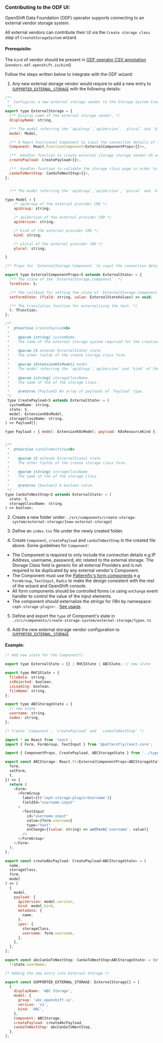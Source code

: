 ### Contributing to the ODF UI:

OpenShift Data Foundation (ODF) operator supports connecting to an external vendor storage system.

All external vendors can contribute their UI via the `Create storage class` step of `CreateStorageSystem` wizard.

#### Prerequisite:

The `kind` of vendor should be present in [ODF operator CSV annotation](https://github.com/red-hat-storage/odf-operator/blob/405c2af1266fa11b53441dc3d4a329d330c999f5/config/manifests/bases/odf-operator.clusterserviceversion.yaml#L15) (`vendors.odf.openshift.io/kind`)

Follow the steps written below to integrate with the ODF wizard:

1. Any new external storage vendor would require to add a new entry to [`SUPPORTED_EXTERNAL_STORAGE`](https://github.com/openshift/console/blob/master/frontend/packages/ceph-storage-plugin/src/components/create-storage-system/external-storage/index.ts) with the following details:

```js
/**
 *  Configures a new external storage vendor to the Storage System Creation wizard.
 */
export type ExternalStorage = {
  /** Display name of the external storage vendor. */
  displayName: string,

  /** The model referring the `apiGroup`,`apiVersion`, `plural` and `kind` of the external storage vendor's CRD. */
  model: Model,

  /** A React Functional Component to input the connection details of the external storage vendor. */
  Component: React.FunctionComponent<ExternalComponentProps<{}>>,

  /**  Handler function to create external storage storage vendor CR or resources. */
  createPayload: CreatePayload<{}>,

  /**  Handler function to validate the storage class page in order to move to the next step of wizard */
  canGoToNextStep: CanGoToNextStep<{}>,
};
```

```js

  /** The model referring the `apiGroup`,`apiVersion`, `plural` and `kind` of the external storage vendor's CRD. */

type Model = {
    /* apiGroup of the external provider CRD */
    apiGroup: string;

    /* apiVersion of the external provider CRD */
    apiVersion: string;

    /* kind of the external provider CRD */
    kind: string;

    /* plural of the external provider CRD */
    plural: string;

}

/** Props for `ExternalStorage.Component` to input the connection details of the external storage vendor. */

export type ExternalComponentProps<S extends ExternalState> = {
  /** The state of the `ExternalStorage.Component`. */
  formState: S;

  /** The callback for setting the state of `ExternalStorage.Component` */
  setFormState: (field: string, value: ExternalStateValues) => void;

  /** The translation function for externalizing the text. */
  t: TFunction;
};

```

```js
/**
 *  @function CreatePayload<S>
 *
 *    @param {string} systemName
 *    The name of the external storage system requried for the creation of the external custom resource.
 *
 *    @param {S extends ExternalState} state
 *    The other fields of the create storage class form.
 *
 *    @param {ExtensionK8sModel} model
 *    The model referring the `apiGroup`,`apiVersion` and `kind` of the external storage vendor's CRD.
 *
 *    @param {string} storageClassName
 *    The name of the of the storage class.
 *
 *    @returns {Payload} An array of payloads of `Payload` type.
 */
 type CreatePayload<S extends ExternalState> = (
  systemName: string,
  state: S,
  model: ExtensionK8sModel,
  storageClassName: string,
) => Payload[];

type Payload = { model: ExtensionK8sModel; payload: K8sResourceKind };

```

```js

/**
 *  @function CanGoToNextStep<S>
 *
 *    @param {S extends ExternalState} state
 *    The other fields of the create storage class form.
 *
 *    @param {string} storageClassName
 *    The name of the of the storage class.
 *
 *    @returns {boolean} A boolean value.
 */
type CanGoToNextStep<S extends ExternalState> = (
  state: S,
  storageClassName: string,
) => boolean;

```

2. Create a new folder under: `./src/components/create-storage-system/external-storage/{new-external-storage}`

3. Define an `index.tsx` file under the newly created folder.

4. Create `Component`, `createPayload` and `canGoToNextStep` in the created file above. Some guidelines for `Component`:

- The Component is required to only include the connection details e.g IP Address, username, password, etc related to the external storage. The Storage Class field is generic for all external Providers and is not required to be duplicated by any external vendor's Component.
- The Component must use the [Patternfly's form components](https://www.patternfly.org/v4/components/form) e.g `FormGroup`, `TextInput`, `Radio` to make the design consistent with the rest of the wizard and OpenShift console.
- All form components should be controlled forms i.e using `onChange` event handler to control the value of the input elements.
- The component should externalize the strings for i18n by namespace: `ceph-storage-plugin~` . [See usage](https://github.com/openshift/console/blob/master/frontend/packages/ceph-storage-plugin/src/components/ocs-install/existing-cluster-modal.tsx#L17).

5. Define and export the `type` of Component's state in `./src/components/create-storage-system/external-storage/types.ts`

6. Add the new external storage vendor configuration to [`SUPPORTED_EXTERNAL_STORAGE`](https://github.com/openshift/console/blob/master/frontend/packages/ceph-storage-plugin/src/components/create-storage-system/external-storage/index.ts)

#### Example:

```js
/* Add new state for the Component*/

export type ExternalState = {} | RHCSState | ABCState; // new state

export type RHCSState = {
  fileData: string,
  isRejected: boolean,
  isLoading: boolean,
  fileName: string,
};

export type ABCStorageState = {
  // new state
  username: string,
  nodes: string,
};
```

```js
/* Create `Component`, `createPayload` and  `canGoToNextStep` */

import * as React from 'react';
import { Form, FormGroup, TextInput } from '@patternfly/react-core';

import { ComponentProps, CreatePayload, ABCStorageState } from '../types';

export const ABCStorage: React.FC<ExternalComponentProps<ABCStorageState>> = ({
  form,
  setForm,
  t,
}) => {
  return (
    <Form>
      <FormGroup
        label={t('ceph-storage-plugin~Username')}
        fieldId="username-input"
      >
        <TextInput
          id="username-input"
          value={form.username}
          type="text"
          onChange={(value: string) => setForm('username', value)}
        />
      </FormGroup>
    </Form>
  );
};

export const createAbcPayload: CreatePayload<ABCStorageState> = (
  name,
  storageClass,
  form,
  model
) => [
  {
    model,
    payload: {
      apiVersion: model.version,
      kind: model.kind,
      metadata: {
        name,
      },
      spec: {
        storageClass,
        username: form.username,
      },
    },
  },
];

export const abcCanGoToNextStep: CanGoToNextStep<ABCStorageState> = (state) =>
  !!state.userName;
```

```js
/* Adding the new entry into External Storage */

export const SUPPORTED_EXTERNAL_STORAGE: ExternalStorage[] = [
  {
    displayName: 'ABC Storage',
    model: {
      group: 'abc.openshift.io',
      version: 'v1',
      kind: 'ABC',
    },
    Component: ABCStorage,
    createPayload: createAbcPayload,
    canGoToNextStep: abcCanGoToNextStep,
  },
];
```

